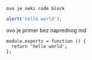 `ovo je neki code block`

```javascript
alert('hello world');
```

ovo je primer bez naprednog md

    module.exports = function () {
      return 'hello world';
    };